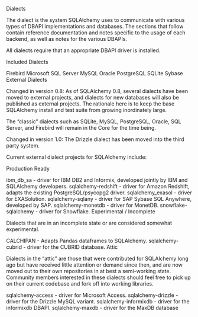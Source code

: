 Dialects

The dialect is the system SQLAlchemy uses to communicate with various types of DBAPI implementations and databases. The sections that follow contain reference documentation and notes specific to the usage of each backend, as well as notes for the various DBAPIs.

All dialects require that an appropriate DBAPI driver is installed.

Included Dialects

Firebird
Microsoft SQL Server
MySQL
Oracle
PostgreSQL
SQLite
Sybase
External Dialects

Changed in version 0.8: As of SQLAlchemy 0.8, several dialects have been moved to external projects, and dialects for new databases will also be published as external projects. The rationale here is to keep the base SQLAlchemy install and test suite from growing inordinately large.

The “classic” dialects such as SQLite, MySQL, PostgreSQL, Oracle, SQL Server, and Firebird will remain in the Core for the time being.

Changed in version 1.0: The Drizzle dialect has been moved into the third party system.

Current external dialect projects for SQLAlchemy include:

Production Ready

ibm_db_sa - driver for IBM DB2 and Informix, developed jointly by IBM and SQLAlchemy developers.
sqlalchemy-redshift - driver for Amazon Redshift, adapts the existing PostgreSQL/psycopg2 driver.
sqlalchemy_exasol - driver for EXASolution.
sqlalchemy-sqlany - driver for SAP Sybase SQL Anywhere, developed by SAP.
sqlalchemy-monetdb - driver for MonetDB.
snowflake-sqlalchemy - driver for Snowflake.
Experimental / Incomplete

Dialects that are in an incomplete state or are considered somewhat experimental.

CALCHIPAN - Adapts Pandas dataframes to SQLAlchemy.
sqlalchemy-cubrid - driver for the CUBRID database.
Attic

Dialects in the “attic” are those that were contributed for SQLAlchemy long ago but have received little attention or demand since then, and are now moved out to their own repositories in at best a semi-working state. Community members interested in these dialects should feel free to pick up on their current codebase and fork off into working libraries.

sqlalchemy-access - driver for Microsoft Access.
sqlalchemy-drizzle - driver for the Drizzle MySQL variant.
sqlalchemy-informixdb - driver for the informixdb DBAPI.
sqlalchemy-maxdb - driver for the MaxDB database